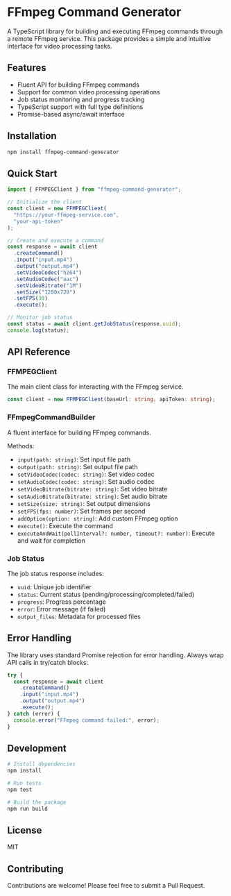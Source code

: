 # FFmpeg Command Generator

A TypeScript library for building and executing FFmpeg commands through a remote FFmpeg service. This package provides a simple and intuitive interface for video processing tasks.

## Features

- Fluent API for building FFmpeg commands
- Support for common video processing operations
- Job status monitoring and progress tracking
- TypeScript support with full type definitions
- Promise-based async/await interface

## Installation

```bash
npm install ffmpeg-command-generator
```

## Quick Start

```typescript
import { FFMPEGClient } from "ffmpeg-command-generator";

// Initialize the client
const client = new FFMPEGClient(
  "https://your-ffmpeg-service.com",
  "your-api-token"
);

// Create and execute a command
const response = await client
  .createCommand()
  .input("input.mp4")
  .output("output.mp4")
  .setVideoCodec("h264")
  .setAudioCodec("aac")
  .setVideoBitrate("1M")
  .setSize("1280x720")
  .setFPS(30)
  .execute();

// Monitor job status
const status = await client.getJobStatus(response.uuid);
console.log(status);
```

## API Reference

### FFMPEGClient

The main client class for interacting with the FFmpeg service.

```typescript
const client = new FFMPEGClient(baseUrl: string, apiToken: string);
```

### FFmpegCommandBuilder

A fluent interface for building FFmpeg commands.

Methods:

- `input(path: string)`: Set input file path
- `output(path: string)`: Set output file path
- `setVideoCodec(codec: string)`: Set video codec
- `setAudioCodec(codec: string)`: Set audio codec
- `setVideoBitrate(bitrate: string)`: Set video bitrate
- `setAudioBitrate(bitrate: string)`: Set audio bitrate
- `setSize(size: string)`: Set output dimensions
- `setFPS(fps: number)`: Set frames per second
- `addOption(option: string)`: Add custom FFmpeg option
- `execute()`: Execute the command
- `executeAndWait(pollInterval?: number, timeout?: number)`: Execute and wait for completion

### Job Status

The job status response includes:

- `uuid`: Unique job identifier
- `status`: Current status (pending/processing/completed/failed)
- `progress`: Progress percentage
- `error`: Error message (if failed)
- `output_files`: Metadata for processed files

## Error Handling

The library uses standard Promise rejection for error handling. Always wrap API calls in try/catch blocks:

```typescript
try {
  const response = await client
    .createCommand()
    .input("input.mp4")
    .output("output.mp4")
    .execute();
} catch (error) {
  console.error("FFmpeg command failed:", error);
}
```

## Development

```bash
# Install dependencies
npm install

# Run tests
npm test

# Build the package
npm run build
```

## License

MIT

## Contributing

Contributions are welcome! Please feel free to submit a Pull Request.
